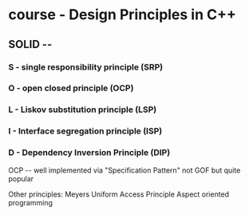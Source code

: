 # course - Design Principles in C++
## SOLID -- 
### S - single responsibility principle (SRP)
### O - open closed principle (OCP)
### L - Liskov substitution principle (LSP)
### I - Interface segregation principle (ISP)
### D - Dependency Inversion Principle (DIP)


OCP -- well implemented via "Specification Pattern" not GOF but quite popular


Other principles:
Meyers Uniform Access Principle
Aspect oriented programming
